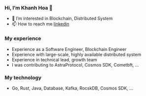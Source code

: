 ### Hi, I’m Khanh Hoa 👋
- 👀 I’m interested in Blockchain, Distributed System
- 📫 How to reach me [linkedin](https://www.linkedin.com/in/hoank101/)
### My experience
- Experience as a Software Engineer, Blockchain Engineer 
- Experience with large-scale, highly available distributed system
- Experience in technical lead, growth team
- I was contributing to AstraProtocol, Cosmos SDK, Cometbft, ...
### My technology
-  Go, Rust, Java, Database, Kafka, RocskDB, Cosmos SDK, ...

<!---
hoanguyenkh/hoanguyenkh is a ✨ special ✨ repository because its `README.md` (this file) appears on your GitHub profile.
You can click the Preview link to take a look at your changes.
--->
